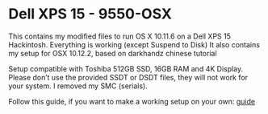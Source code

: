 # Dell XPS 15 - 9550-OSX
This contains my modified files to run OS X 10.11.6 on a Dell XPS 15 Hackintosh. Everything is working (except Suspend to Disk)
It also contains my setup for OSX 10.12.2, based on darkhandz chinese tutorial

Setup compatible with Toshiba 512GB SSD, 16GB RAM and 4K Display. Please don’t use the provided SSDT or DSDT files, they will not work for your system. I removed my SMC (serials).


Follow this guide, if you want to make a working setup on your own: [guide][1]



[1]:	http://www.tonymacx86.com/threads/guide-wip-dell-xps-15-9550-skylake-gtx960m-ssd-via-clover-uefi.192598/
